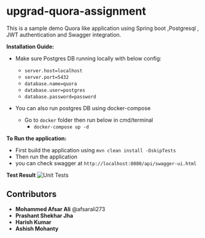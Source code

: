 # upgrad-quora-assignment
This is a sample demo Quora like application using Spring boot ,Postgresql , JWT authentication and Swagger integration.

**Installation Guide:**

 - Make sure Postgres DB running locally with below config:
    * `server.host=localhost` 
    * `server.port=5432`
    *  `database.name=quora`
    *  `database.user=postgres`
    *  `database.password=password`
    
 - You can also run postgres DB using docker-compose
    * Go to `docker` folder then run below in cmd/terminal
        - `docker-compose up -d`
   
**To Run the application:**
   - First build the application using `mvn clean install -DskipTests`
   - Then run the application
   - you can check swagger at `http://localhost:8080/api/swagger-ui.html`
   
   **Test Result**
   ![Unit Tests](https://github.com/afsarali273/upgrad-quora-assignment/blob/dev/afsar/img.png)


## Contributors 
  - **Mohammed Afsar Ali** @afsarali273
  - **Prashant Shekhar Jha** 
  - **Harish Kumar**
  - **Ashish Mohanty**
  
